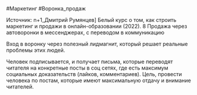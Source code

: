 #Маркетинг #Воронка_продаж 

Источник: n+1_Дмитрий Румянцев] Белый курс о том, как строить маркетинг и продажи в онлайн-образовании (2022).  8 Продажа через автоворонки в мессенджерах, с переводом в коммуникацию

Вход в воронку через полезный лидмагнит, который решает реальные проблемы этих людей.

Человек подписывается, и получает письма, которые переводят читателя на конкретные посты в соц сетях, где есть максимум социальных доказательств (лайков, комментариев).
Цель, провести человека по постам, которые имеют максимальную отдачу и внимание читателей.